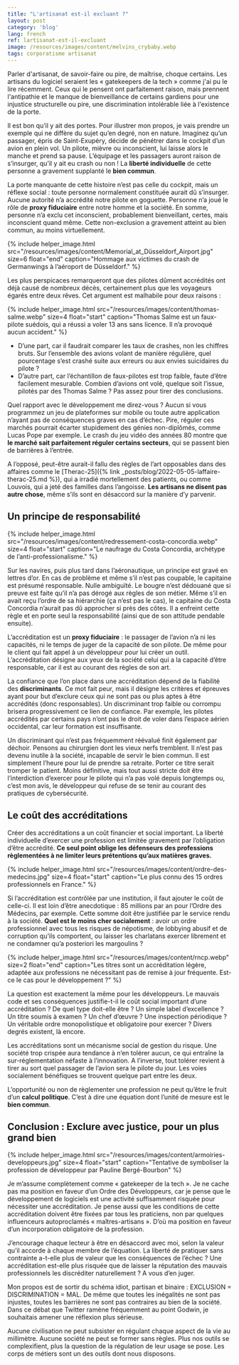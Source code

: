 ```yaml
---
title: "L'artisanat est-il excluant ?"
layout: post
category: 'blog'
lang: french
ref: lartisanat-est-il-excluant
image: /resources/images/content/melvins_crybaby.webp
tags: corporatisme artisanat
---
```


Parler d'artisanat, de savoir-faire ou pire, de maîtrise, choque certains. Les artisans du logiciel seraient les « gatekeepers de la tech » comme j'ai pu le lire récemment. Ceux qui le pensent ont parfaitement raison, mais prennent l'antipathie et le manque de bienveillance de certains gardiens pour une injustice structurelle ou pire, une discrimination intolérable liée à l'existence de la porte.

Il est bon qu’il y ait des portes. Pour illustrer mon propos, je vais prendre un exemple qui ne diffère du sujet qu’en degré, non en nature. Imaginez qu’un passager, épris de Saint-Exupéry, décide de pénétrer dans le cockpit d’un avion en plein vol. Un pilote, mièvre ou inconscient, lui laisse alors le manche et prend sa pause. L’équipage et les passagers auront raison de s’insurger, qu’il y ait eu crash ou non ! La **liberté individuelle** de cette personne a gravement supplanté le **bien commun**.

La porte manquante de cette histoire n’est pas celle du cockpit, mais un réflexe social : toute personne normalement constituée aurait dû s’insurger. Aucune autorité n’a accrédité notre pilote en goguette. Personne n’a joué le rôle de **proxy fiduciaire** entre notre homme et la société. En somme, personne n’a exclu cet inconscient, probablement bienveillant, certes, mais inconscient quand même. Cette non-exclusion a gravement atteint au bien commun, au moins virtuellement.

{% include helper_image.html src="/resources/images/content/Memorial_at_Düsseldorf_Airport.jpg" size=6 float="end" caption="Hommage aux victimes du crash de Germanwings à l’aéroport de Düsseldorf." %}

Les plus perspicaces remarqueront que des pilotes dûment accrédités ont déjà causé de nombreux décès, certainement plus que les voyageurs égarés entre deux rêves. Cet argument est malhabile pour deux raisons :

{% include helper_image.html src="/resources/images/content/thomas-salme.webp" size=4 float="start" caption="Thomas Salme est un faux-pilote suédois, qui a réussi a voler 13 ans sans licence. Il n’a provoqué aucun accident." %}

- D’une part, car il faudrait comparer les taux de crashes, non les chiffres bruts. Sur l’ensemble des avions volant de manière régulière, quel pourcentage s’est crashé suite aux erreurs ou aux envies suicidaires du pilote ?
- D’autre part, car l’échantillon de faux-pilotes est trop faible, faute d’être facilement mesurable. Combien d’avions ont volé, quelque soit l’issue, pilotés par des Thomas Salme ? Pas assez pour tirer des conclusions.

Quel rapport avec le développement me direz-vous ? Aucun si vous programmez un jeu de plateformes sur mobile ou toute autre application n’ayant pas de conséquences graves en cas d’échec. Pire, réguler ces marchés pourrait écarter stupidement des génies non-diplômés, comme Lucas Pope par exemple. Le crash du jeu vidéo des années 80 montre que **le marché sait parfaitement réguler certains secteurs**, qui se passent bien de barrières à l’entrée.

A l’opposé, peut-être aurait-il fallu des règles de l’art opposables dans des affaires comme le [Therac-25]({% link _posts/blog/2022-05-05-laffaire-therac-25.md %}), qui a irradié mortellement des patients, ou comme Louvois, qui a jeté des familles dans l’angoisse. **Les artisans ne disent pas autre chose**, même s’ils sont en désaccord sur la manière d’y parvenir.

## Un principe de responsabilité

{% include helper_image.html src="/resources/images/content/redressement-costa-concordia.webp" size=4 float="start" caption="Le naufrage du Costa Concordia, archétype de l’anti-professionalisme." %}

Sur les navires, puis plus tard dans l’aéronautique, un principe est gravé en lettres d’or. En cas de problème et même s’il n’est pas coupable, le capitaine est présumé responsable. Nulle ambiguïté. Le bougre n’est dédouané que si preuve est faite qu’il n’a pas dérogé aux règles de son métier. Même s’il en avait reçu l’ordre de sa hiérarchie (ça n’est pas le cas), le capitaine du Costa Concordia n’aurait pas dû approcher si près des côtes. Il a enfreint cette règle et en porte seul la responsabilité (ainsi que de son attitude pendable ensuite).

L’accréditation est un **proxy fiduciaire** : le passager de l’avion n’a ni les capacités, ni le temps de juger de la capacité de son pilote. De même pour le client qui fait appel à un développeur pour lui créer un outil. L’accréditation désigne aux yeux de la société celui qui a la capacité d’être responsable, car il est au courant des règles de son art.

La confiance que l’on place dans une accréditation dépend de la fiabilité des **discriminants**. Ce mot fait peur, mais il désigne les critères et épreuves ayant pour but d’exclure ceux qui ne sont pas ou plus aptes à être accrédités (donc responsables). Un discriminant trop faible ou corrompu brisera progressivement ce lien de confiance. Par exemple, les pilotes accrédités par certains pays n’ont pas le droit de voler dans l’espace aérien occidental, car leur formation est insuffisante.

Un discriminant qui n’est pas fréquemment réévalué finit également par déchoir. Pensons au chirurgien dont les vieux nerfs tremblent. Il n’est pas devenu inutile à la société, incapable de servir le bien commun. Il est simplement l’heure pour lui de prendre sa retraite. Porter ce titre serait tromper le patient. Moins définitive, mais tout aussi stricte doit être l’interdiction d’exercer pour le pilote qui n’a pas volé depuis longtemps ou, c’est mon avis, le développeur qui refuse de se tenir au courant des pratiques de cybersécurité.

## Le coût des accréditations

Créer des accréditations a un coût financier et social important. La liberté individuelle d’exercer une profession est limitée gravement par l’obligation d’être accrédité. **Ce seul point oblige les défenseurs des professions règlementées à ne limiter leurs prétentions qu’aux matières graves.**

{% include helper_image.html src="/resources/images/content/ordre-des-medecins.jpg" size=4 float="start" caption="Le plus connu des 15 ordres professionnels en France." %}

Si l’accréditation est contrôlée par une institution, il faut ajouter le coût de celle-ci. Il est loin d’être anecdotique : 85 millions par an pour l’Ordre des Médecins, par exemple. Cette somme doit être justifiée par le service rendu à la société. **Quel est le moins cher socialement** : avoir un ordre professionnel avec tous les risques de népotisme, de lobbying abusif et de corruption qu’ils comportent, ou laisser les charlatans exercer librement et ne condamner qu’a posteriori les margoulins ?

{% include helper_image.html src="/resources/images/content/rncp.webp" size=2 float="end" caption="Les titres sont un accréditation légère, adaptée aux professions ne nécessitant pas de remise à jour fréquente. Est-ce le cas pour le développement ?" %}

La question est exactement la même pour les développeurs. Le mauvais code et ses conséquences justifie-t-il le coût social important d’une accréditation ? De quel type doit-elle être ? Un simple label d’excellence ? Un titre soumis à examen ? Un chef d’œuvre ? Une inspection périodique ? Un véritable ordre monopolistique et obligatoire pour exercer ? Divers degrés existent, là encore.

Les accréditations sont un mécanisme social de gestion du risque. Une société trop crispée aura tendance à n’en tolérer aucun, ce qui entraîne la sur-réglementation néfaste à l’innovation. A l’inverse, tout tolérer revient à tirer au sort quel passager de l’avion sera le pilote du jour. Les voies socialement bénéfiques se trouvent quelque part entre les deux.

L’opportunité ou non de règlementer une profession ne peut qu’être le fruit d’un **calcul politique**. C’est à dire une équation dont l’unité de mesure est le **bien commun**.

## Conclusion : Exclure avec justice, pour un plus grand bien

{% include helper_image.html src="/resources/images/content/armoiries-developpeurs.jpg" size=4 float="start" caption="Tentative de symboliser la profession de développeur par Pauline Bergé-Bourbon" %}

Je m’assume complètement comme « gatekeeper de la tech ». Je ne cache pas ma position en faveur d’un Ordre des Développeurs, car je pense que le développement de logiciels est une activité suffisamment risquée pour nécessiter une accréditation. Je pense aussi que les conditions de cette accréditation doivent être fixées par tous les praticiens, non par quelques influenceurs autoproclamés « maîtres-artisans ». D’où ma position en faveur d’un incorporation obligatoire de la profession.

J’encourage chaque lecteur à être en désaccord avec moi, selon la valeur qu’il accorde à chaque membre de l’équation. La liberté de pratiquer sans contrainte a-t-elle plus de valeur que les conséquences de l’échec ? Une accréditation est-elle plus risquée que de laisser la réputation des mauvais professionnels les discréditer naturellement ? A vous d’en juger.

Mon propos est de sortir du schéma idiot, partisan et binaire : EXCLUSION = DISCRIMINATION = MAL. De même que toutes les inégalités ne sont pas injustes, toutes les barrières ne sont pas contraires au bien de la société. Dans ce débat que Twitter ramène fréquemment au point Godwin, je souhaitais amener une réflexion plus sérieuse.

Aucune civilisation ne peut subsister en régulant chaque aspect de la vie au millimètre. Aucune société ne peut se former sans règles. Plus nos outils se complexifient, plus la question de la régulation de leur usage se pose. Les corps de métiers sont un des outils dont nous disposons.